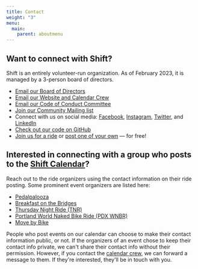 ```yaml
---
title: Contact
weight: "3"
menu:
  main:
    parent: aboutmenu
---
```

## Want to connect with Shift?

S﻿hift is an entirely volunteer-run organization.  As of February 2023, it is managed by a 3-person board of directors.

* [Email our Board of Directors](mailto:board@shift2bikes.org)
* [Email our Website and Calendar Crew](mailto:bikecal@shift2bikes.org)
* [Email our Code of Conduct Committee](mailto:conduct@shift2bikes.org)
* [Join our Community Mailing list](/pages/email-list/)
* Connect with us on social media: [Facebook](https://www.facebook.com/shift2bikes/), [Instagram](https://www.instagram.com/shift2bikes/), [Twitter](https://twitter.com/shift2bikes), and [LinkedIn](https://www.linkedin.com/company/shift2bikes)
* [Check out our code on GitHub](https://github.com/shift-org)
* [Join us for a ride](/calendar/) or [post one of your own](/addevent/) — for free!

## Interested in connecting with a group who posts to the [Shift Calendar](https://www.shift2bikes.org/calendar/)?

Reach out to the ride organizers using the contact information on their ride posting. Some prominent event organizers are listed here: 

* [Pedalpalooza](mailto:pedalpalooza@gmail.com)
* [Breakfast on the Bridges](mailto:bonb@lists.riseup.net)
* [Thursday Night Ride (TNR)](https://www.facebook.com/PortlandUrbanBike)
* [Portland World Naked Bike Ride (PDX WNBR)](mailto:pdxwnbr@gmail.com)
* [Move by Bike](https://www.facebook.com/groups/movebybike)

People who post events on our calendar can choose to make their contact information public, or not. If the organizers of an event chose to keep their contact info private, we can't share their contact info without their permission. However, if you contact the [calendar crew](mailto:bikecal@shift2bikes.org), we can forward a message to them. If they're interested, they'll be in touch with you.